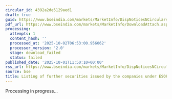 ```yaml
---
circular_id: 4392a2de5129aed1
draft: true
guid: https://www.bseindia.com/markets/MarketInfo/DispNoticesNCirculars.aspx?Noticeid={11F85BFC-85E0-43F9-9694-0D1AC6E70F48}&noticeno=20251001-31&dt=10/01/2025&icount=31&totcount=83&flag=0
pdf_url: https://www.bseindia.com/markets/MarketInfo/DownloadAttach.aspx?id=20251001-31&attachedId=
processing:
  attempts: 1
  content_hash: ''
  processed_at: '2025-10-02T06:53:00.956062'
  processor_version: '2.0'
  stage: download_failed
  status: failed
published_date: '2025-10-01T11:50:10+00:00'
rss_url: https://www.bseindia.com/markets/MarketInfo/DispNoticesNCirculars.aspx?Noticeid={11F85BFC-85E0-43F9-9694-0D1AC6E70F48}&noticeno=20251001-31&dt=10/01/2025&icount=31&totcount=83&flag=0
source: bse
title: Listing of further securities issued by the companies under ESOP/ESOS
---
```


Processing in progress...